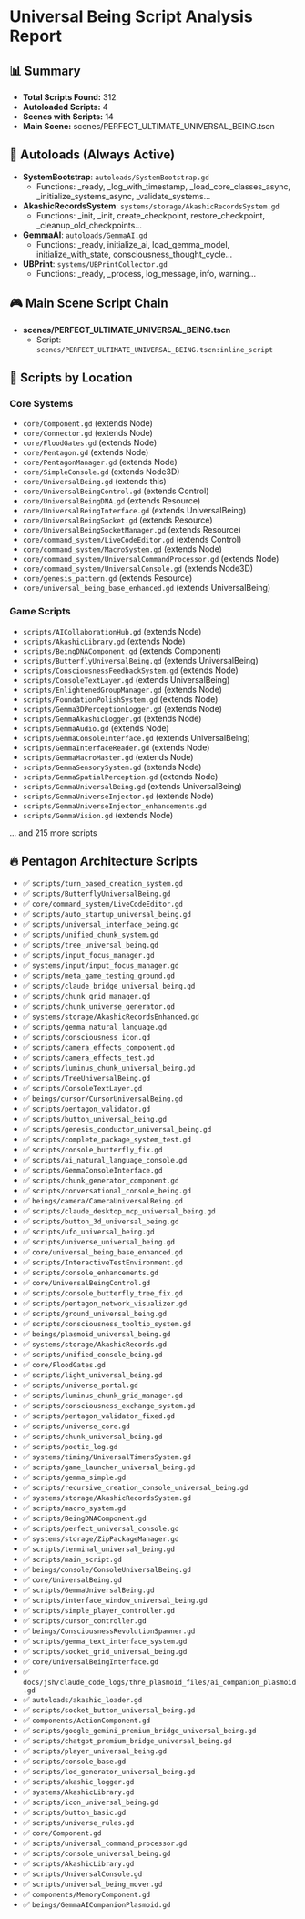 # Universal Being Script Analysis Report

## 📊 Summary

- **Total Scripts Found:** 312
- **Autoloaded Scripts:** 4
- **Scenes with Scripts:** 14
- **Main Scene:** scenes/PERFECT_ULTIMATE_UNIVERSAL_BEING.tscn

## 🚀 Autoloads (Always Active)

- **SystemBootstrap**: `autoloads/SystemBootstrap.gd`
  - Functions: _ready, _log_with_timestamp, _load_core_classes_async, _initialize_systems_async, _validate_systems...
- **AkashicRecordsSystem**: `systems/storage/AkashicRecordsSystem.gd`
  - Functions: _init, _init, create_checkpoint, restore_checkpoint, _cleanup_old_checkpoints...
- **GemmaAI**: `autoloads/GemmaAI.gd`
  - Functions: _ready, initialize_ai, load_gemma_model, initialize_with_state, consciousness_thought_cycle...
- **UBPrint**: `systems/UBPrintCollector.gd`
  - Functions: _ready, _process, log_message, info, warning...

## 🎮 Main Scene Script Chain

- **scenes/PERFECT_ULTIMATE_UNIVERSAL_BEING.tscn**
  - Script: `scenes/PERFECT_ULTIMATE_UNIVERSAL_BEING.tscn:inline_script`

## 📂 Scripts by Location

### Core Systems
- `core/Component.gd` (extends Node)
- `core/Connector.gd` (extends Node)
- `core/FloodGates.gd` (extends Node)
- `core/Pentagon.gd` (extends Node)
- `core/PentagonManager.gd` (extends Node)
- `core/SimpleConsole.gd` (extends Node3D)
- `core/UniversalBeing.gd` (extends this)
- `core/UniversalBeingControl.gd` (extends Control)
- `core/UniversalBeingDNA.gd` (extends Resource)
- `core/UniversalBeingInterface.gd` (extends UniversalBeing)
- `core/UniversalBeingSocket.gd` (extends Resource)
- `core/UniversalBeingSocketManager.gd` (extends Resource)
- `core/command_system/LiveCodeEditor.gd` (extends Control)
- `core/command_system/MacroSystem.gd` (extends Node)
- `core/command_system/UniversalCommandProcessor.gd` (extends Node)
- `core/command_system/UniversalConsole.gd` (extends Node3D)
- `core/genesis_pattern.gd` (extends Resource)
- `core/universal_being_base_enhanced.gd` (extends UniversalBeing)

### Game Scripts
- `scripts/AICollaborationHub.gd` (extends Node)
- `scripts/AkashicLibrary.gd` (extends Node)
- `scripts/BeingDNAComponent.gd` (extends Component)
- `scripts/ButterflyUniversalBeing.gd` (extends UniversalBeing)
- `scripts/ConsciousnessFeedbackSystem.gd` (extends Node)
- `scripts/ConsoleTextLayer.gd` (extends UniversalBeing)
- `scripts/EnlightenedGroupManager.gd` (extends Node)
- `scripts/FoundationPolishSystem.gd` (extends Node)
- `scripts/Gemma3DPerceptionLogger.gd` (extends Node)
- `scripts/GemmaAkashicLogger.gd` (extends Node)
- `scripts/GemmaAudio.gd` (extends Node)
- `scripts/GemmaConsoleInterface.gd` (extends UniversalBeing)
- `scripts/GemmaInterfaceReader.gd` (extends Node)
- `scripts/GemmaMacroMaster.gd` (extends Node)
- `scripts/GemmaSensorySystem.gd` (extends Node)
- `scripts/GemmaSpatialPerception.gd` (extends Node)
- `scripts/GemmaUniversalBeing.gd` (extends UniversalBeing)
- `scripts/GemmaUniverseInjector.gd` (extends Node)
- `scripts/GemmaUniverseInjector_enhancements.gd`
- `scripts/GemmaVision.gd` (extends Node)

... and 215 more scripts

## 🔥 Pentagon Architecture Scripts

- ✅ `scripts/turn_based_creation_system.gd`
- ✅ `scripts/ButterflyUniversalBeing.gd`
- ✅ `core/command_system/LiveCodeEditor.gd`
- ✅ `scripts/auto_startup_universal_being.gd`
- ✅ `scripts/universal_interface_being.gd`
- ✅ `scripts/unified_chunk_system.gd`
- ✅ `scripts/tree_universal_being.gd`
- ✅ `scripts/input_focus_manager.gd`
- ✅ `systems/input/input_focus_manager.gd`
- ✅ `scripts/meta_game_testing_ground.gd`
- ✅ `scripts/claude_bridge_universal_being.gd`
- ✅ `scripts/chunk_grid_manager.gd`
- ✅ `scripts/chunk_universe_generator.gd`
- ✅ `systems/storage/AkashicRecordsEnhanced.gd`
- ✅ `scripts/gemma_natural_language.gd`
- ✅ `scripts/consciousness_icon.gd`
- ✅ `scripts/camera_effects_component.gd`
- ✅ `scripts/camera_effects_test.gd`
- ✅ `scripts/luminus_chunk_universal_being.gd`
- ✅ `scripts/TreeUniversalBeing.gd`
- ✅ `scripts/ConsoleTextLayer.gd`
- ✅ `beings/cursor/CursorUniversalBeing.gd`
- ✅ `scripts/pentagon_validator.gd`
- ✅ `scripts/button_universal_being.gd`
- ✅ `scripts/genesis_conductor_universal_being.gd`
- ✅ `scripts/complete_package_system_test.gd`
- ✅ `scripts/console_butterfly_fix.gd`
- ✅ `scripts/ai_natural_language_console.gd`
- ✅ `scripts/GemmaConsoleInterface.gd`
- ✅ `scripts/chunk_generator_component.gd`
- ✅ `scripts/conversational_console_being.gd`
- ✅ `beings/camera/CameraUniversalBeing.gd`
- ✅ `scripts/claude_desktop_mcp_universal_being.gd`
- ✅ `scripts/button_3d_universal_being.gd`
- ✅ `scripts/ufo_universal_being.gd`
- ✅ `scripts/universe_universal_being.gd`
- ✅ `core/universal_being_base_enhanced.gd`
- ✅ `scripts/InteractiveTestEnvironment.gd`
- ✅ `scripts/console_enhancements.gd`
- ✅ `core/UniversalBeingControl.gd`
- ✅ `scripts/console_butterfly_tree_fix.gd`
- ✅ `scripts/pentagon_network_visualizer.gd`
- ✅ `scripts/ground_universal_being.gd`
- ✅ `scripts/consciousness_tooltip_system.gd`
- ✅ `beings/plasmoid_universal_being.gd`
- ✅ `systems/storage/AkashicRecords.gd`
- ✅ `scripts/unified_console_being.gd`
- ✅ `core/FloodGates.gd`
- ✅ `scripts/light_universal_being.gd`
- ✅ `scripts/universe_portal.gd`
- ✅ `scripts/luminus_chunk_grid_manager.gd`
- ✅ `scripts/consciousness_exchange_system.gd`
- ✅ `scripts/pentagon_validator_fixed.gd`
- ✅ `scripts/universe_core.gd`
- ✅ `scripts/chunk_universal_being.gd`
- ✅ `scripts/poetic_log.gd`
- ✅ `systems/timing/UniversalTimersSystem.gd`
- ✅ `scripts/game_launcher_universal_being.gd`
- ✅ `scripts/gemma_simple.gd`
- ✅ `scripts/recursive_creation_console_universal_being.gd`
- ✅ `systems/storage/AkashicRecordsSystem.gd`
- ✅ `scripts/macro_system.gd`
- ✅ `scripts/BeingDNAComponent.gd`
- ✅ `scripts/perfect_universal_console.gd`
- ✅ `systems/storage/ZipPackageManager.gd`
- ✅ `scripts/terminal_universal_being.gd`
- ✅ `scripts/main_script.gd`
- ✅ `beings/console/ConsoleUniversalBeing.gd`
- ✅ `core/UniversalBeing.gd`
- ✅ `scripts/GemmaUniversalBeing.gd`
- ✅ `scripts/interface_window_universal_being.gd`
- ✅ `scripts/simple_player_controller.gd`
- ✅ `scripts/cursor_controller.gd`
- ✅ `beings/ConsciousnessRevolutionSpawner.gd`
- ✅ `scripts/gemma_text_interface_system.gd`
- ✅ `scripts/socket_grid_universal_being.gd`
- ✅ `core/UniversalBeingInterface.gd`
- ✅ `docs/jsh/claude_code_logs/thre_plasmoid_files/ai_companion_plasmoid.gd`
- ✅ `autoloads/akashic_loader.gd`
- ✅ `scripts/socket_button_universal_being.gd`
- ✅ `components/ActionComponent.gd`
- ✅ `scripts/google_gemini_premium_bridge_universal_being.gd`
- ✅ `scripts/chatgpt_premium_bridge_universal_being.gd`
- ✅ `scripts/player_universal_being.gd`
- ✅ `scripts/console_base.gd`
- ✅ `scripts/lod_generator_universal_being.gd`
- ✅ `scripts/akashic_logger.gd`
- ✅ `systems/AkashicLibrary.gd`
- ✅ `scripts/icon_universal_being.gd`
- ✅ `scripts/button_basic.gd`
- ✅ `scripts/universe_rules.gd`
- ✅ `core/Component.gd`
- ✅ `scripts/universal_command_processor.gd`
- ✅ `scripts/console_universal_being.gd`
- ✅ `scripts/AkashicLibrary.gd`
- ✅ `scripts/UniversalConsole.gd`
- ✅ `scripts/universal_being_mover.gd`
- ✅ `components/MemoryComponent.gd`
- ✅ `beings/GemmaAICompanionPlasmoid.gd`
